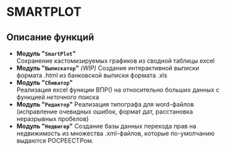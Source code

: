 # SMARTPLOT
## Описание функций
* **Модуль "`SmartPlot`"**  
Сохранение кастомизируемых графиков из сводной таблицы excel  
* **Модуль "`Выпискатор`"** *(WIP)*
Создание интерактивной выписки формата .html из банковской выписки формата .xls  
* **Модуль "`Сбиватор`"**  
Реализация excel функции ВПР() на относительно больших данных с функцией *неточного* поиска  
* **Модуль "`Редактор`"**
Реализация типографа для word-файлов (исправление очевидных ошибок, формат дат, расстановка неразрывных пробелов)  
* **Модуль "`Недвигер`"**
Создание базы данных перехода прав на недвижимость из множества .xml-файлов, которые по-умолчанию выдаются РОСРЕЕСТРом.
